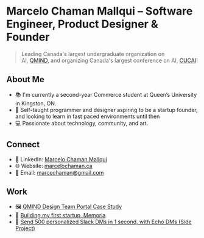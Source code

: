 # Marcelo Chaman Mallqui – Software Engineer, Product Designer & Founder

> Leading Canada's largest undergraduate organization on AI, [QMIND](https://www.qmind.ca/), and organizing Canada's largest conference on AI, [CUCAI](https://cucai.ca/)!

## About Me
- 📚 I'm currently a second-year Commerce student at Queen’s University in Kingston, ON.
- 🚀 Self-taught programmer and designer aspiring to be a startup founder, and looking to learn in fast paced environments until then
- 💻 Passionate about technology, community, and art.

## Connect
- 👤 LinkedIn: [Marcelo Chaman Mallqui](https://www.linkedin.com/in/marc-cham/)
- 🌐 Website: [marcelochaman.ca](https://www.marcelochaman.ca/)
- 📧 Email: [marcechaman@gmail.com](mailto:marcechaman@gmail.com)

## Work
- 🖼️ [QMIND Design Team Portal Case Study](https://medium.com/@marcelochaman/ux-product-design-case-study-qmind-design-team-portal-89d7eb8ea526)
- 🧠 [Building my first startup, Memoria](https://www.marcelochaman.ca/projects/memoria)
- 💬 [Send 500 personalized Slack DMs in 1 second, with Echo DMs (Side Project)](https://echo-dms.vercel.app/)

<!---
marcelo-cm/marcelo-cm is a ✨ special ✨ repository because its `README.md` (this file) appears on your GitHub profile.
You can click the Preview link to take a look at your changes.
--->
